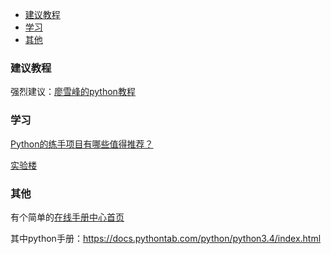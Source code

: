 <!-- TOC -->

- [建议教程](#建议教程)
- [学习](#学习)
- [其他](#其他)

<!-- /TOC -->

### 建议教程
强烈建议：[廖雪峰的python教程](https://www.liaoxuefeng.com/wiki/0014316089557264a6b348958f449949df42a6d3a2e542c000)

### 学习

[Python的练手项目有哪些值得推荐？](https://www.zhihu.com/question/29372574/answer/88744491)

[实验楼](https://www.shiyanlou.com)


### 其他

有个简单的[在线手册中心首页](https://docs.pythontab.com)

其中python手册：https://docs.pythontab.com/python/python3.4/index.html



